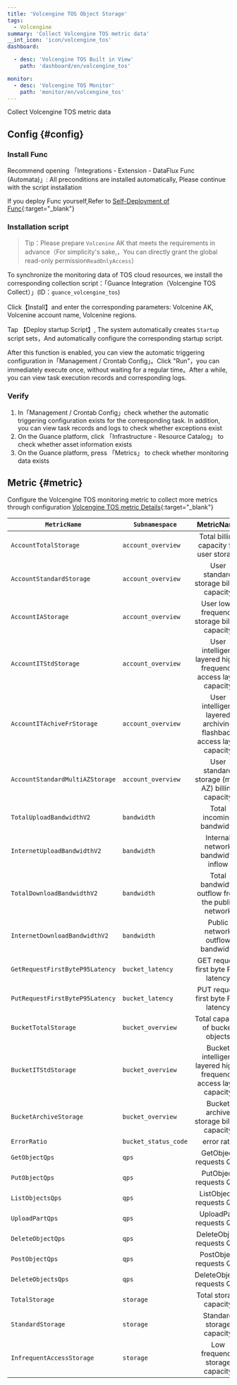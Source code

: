 ```yaml
---
title: 'Volcengine TOS Object Storage'
tags:
  - Volcengine
summary: 'Collect Volcengine TOS metric data'
__int_icon: 'icon/volcengine_tos'
dashboard:

  - desc: 'Volcengine TOS Built in View'
    path: 'dashboard/en/volcengine_tos'

monitor:
  - desc: 'Volcengine TOS Monitor'
    path: 'monitor/en/volcengine_tos'
---
```


Collect Volcengine TOS metric data

## Config {#config}

### Install Func

Recommend opening 「Integrations - Extension - DataFlux Func (Automata)」: All preconditions are installed automatically, Please continue with the script installation

If you deploy Func yourself,Refer to [Self-Deployment of Func](https://func.guance.com/doc/script-market-guance-integration/){:target="_blank"}

### Installation script

> Tip：Please prepare `Volcenine`  AK that meets the requirements in advance（For simplicity's sake,，You can directly grant the global read-only permission`ReadOnlyAccess`）

To synchronize the monitoring data of TOS cloud resources, we install the corresponding collection script：「Guance Integration（Volcengine TOS Collect）」(ID：`guance_volcengine_tos`)

Click【Install】and enter the corresponding parameters: Volcenine AK, Volcenine account name, Volcenine regions.

Tap 【Deploy startup Script】, The system automatically creates `Startup` script sets，And automatically configure the corresponding startup script.

After this function is enabled, you can view the automatic triggering configuration in「Management / Crontab Config」。Click "Run"，you can immediately execute once, without waiting for a regular time。After a while, you can view task execution records and corresponding logs.

### Verify

1. In「Management / Crontab Config」check whether the automatic triggering configuration exists for the corresponding task. In addition, you can view task records and logs to check whether exceptions exist
2. On the Guance platform, click 「Infrastructure - Resource Catalog」 to check whether asset information exists
3. On the Guance platform, press 「Metrics」 to check whether monitoring data exists

## Metric {#metric}

Configure the Volcengine TOS monitoring metric to collect more metrics through configuration [Volcengine TOS metric Details](https://console.volcengine.com/cloud_monitor/docs?namespace=TOS){:target="_blank"}

|`MetricName` |`Subnamespace` | MetricName |MetricUnit | Dimension|
| ----------- |---------------| :----: |:--------: |:-------: |
| `AccountTotalStorage` | `account_overview` | Total billing capacity for user storage | Gibibytes | - |
| `AccountStandardStorage` | `account_overview` | User standard storage billing capacity | Gibibytes | - |
| `AccountIAStorage` | `account_overview` | User low-frequency storage billing capacity | Gibibytes | - |
| `AccountITStdStorage` | `account_overview` | User intelligent layered high-frequency access layer capacity | Gibibytes | - |
| `AccountITAchiveFrStorage` | `account_overview` | User intelligent layered archiving flashback access layer capacity | Gibibytes | - |
| `AccountStandardMultiAZStorage` | `account_overview` | User standard storage (multi AZ) billing capacity | Gibibytes | - |
| `TotalUploadBandwidthV2` | `bandwidth` | Total incoming bandwidth | Megabytes/Second | ResourceID |
| `InternetUploadBandwidthV2` | `bandwidth` | Internal network bandwidth inflow | Megabytes/Second | ResourceID |
| `TotalDownloadBandwidthV2` | `bandwidth` | Total bandwidth outflow from the public network | Megabytes/Second | ResourceID |
| `InternetDownloadBandwidthV2` | `bandwidth` | Public network outflow bandwidth | Megabits/Second | ResourceID |
| `GetRequestFirstByteP95Latency` | `bucket_latency` | GET request first byte P95 latency | Millisecond | ResourceID |
| `PutRequestFirstByteP95Latency` | `bucket_latency` | PUT request first byte P95 latency | Millisecond | ResourceID |
| `BucketTotalStorage` | `bucket_overview` | Total capacity of bucket objects | Gibibytes | ResourceID |
| `BucketITStdStorage` | `bucket_overview` | Bucket intelligent layered high-frequency access layer capacity | Gibibytes | ResourceID |
| `BucketArchiveStorage` | `bucket_overview` | Bucket archive storage billing capacity | Gibibytes | ResourceID |
| `ErrorRatio` | `bucket_status_code` | error rate | Gibibytes | ResourceID |
| `GetObjectQps` | `qps` | GetObject requests QPS | Gibibytes | ResourceID |
| `PutObjectQps` | `qps` | PutObject requests QPS | Gibibytes | ResourceID |
| `ListObjectsQps` | `qps` | ListObjects requests QPS | Gibibytes | ResourceID |
| `UploadPartQps` | `qps` |UploadPart requests QPS | Gibibytes | ResourceID |
| `DeleteObjectQps` | `qps` | DeleteObject requests QPS | Gibibytes | ResourceID |
| `PostObjectQps` | `qps` | PostObject requests QPS | Gibibytes | ResourceID |
| `DeleteObjectsQps` | `qps` | DeleteObjects requests QPS | Gibibytes | ResourceID |
| `TotalStorage` | `storage` | Total storage capacity | Gibibytes | ResourceID |
| `StandardStorage` | `storage` | Standard storage capacity | Gibibytes | ResourceID |
| `InfrequentAccessStorage` | `storage` | Low frequency storage capacity | Gibibytes | ResourceID |

